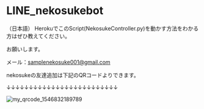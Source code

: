 # LINE_nekosukebot

（日本語）
HerokuでこのScript(NekosukeController.py)を動かす方法をわかる方はぜひ教えてください。

お願いします。

メール：samplenekosuke001@gmail.com

nekosukeの友達追加は下記のQRコードよりできます。

↓↓↓↓↓↓↓↓↓↓↓↓↓↓↓↓↓↓↓↓↓↓↓↓↓

![my_qrcode_1546832189789](https://user-images.githubusercontent.com/44997646/50748169-53570500-127b-11e9-84fc-7b66a4882406.jpg)
